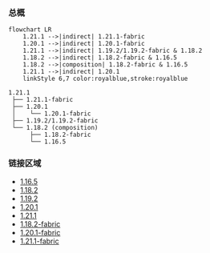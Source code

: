 ### 总概

```mermaid
flowchart LR
    1.21.1 -->|indirect| 1.21.1-fabric
    1.20.1 -->|indirect| 1.20.1-fabric
    1.21.1 -->|indirect| 1.19.2/1.19.2-fabric & 1.18.2
    1.18.2 -->|indirect| 1.18.2-fabric & 1.16.5
    1.18.2 -->|composition| 1.18.2-fabric & 1.16.5
    1.21.1 -->|indirect| 1.20.1
    linkStyle 6,7 color:royalblue,stroke:royalblue
```

```
1.21.1
 ├── 1.21.1-fabric
 ├── 1.20.1
 │    └── 1.20.1-fabric
 ├── 1.19.2/1.19.2-fabric
 └── 1.18.2 (composition)
      ├── 1.18.2-fabric
      └── 1.16.5
```

### 链接区域

- [1.16.5](/projects/1.16/assets/macaws-stairs/mcwstairs)
- [1.18.2](/projects/1.18/assets/macaws-stairs/mcwstairs)
- [1.19.2](/projects/1.19/assets/macaws-stairs/mcwstairs)
- [1.20.1](/projects/1.20/assets/macaws-stairs/mcwstairs)
- [1.21.1](/projects/1.21/assets/macaws-stairs/mcwstairs)
- [1.18.2-fabric](/projects/1.18-fabric/assets/macaws-stairs/mcwstairs)
- [1.20.1-fabric](/projects/1.20-fabric/assets/macaws-stairs/mcwstairs)
- [1.21.1-fabric](/projects/1.21-fabric/assets/macaws-stairs/mcwstairs)